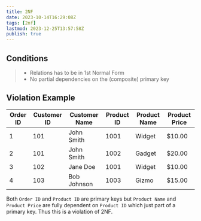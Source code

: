 ```yaml
---
title: 2NF
date: 2023-10-14T16:29:08Z
tags: [2nf]
lastmod: 2023-12-25T13:57:58Z
publish: true
---
```


## Conditions

> - Relations has to be in 1st Normal Form
> - No partial dependencies on the (composite) primary key

## Violation Example

| **Order ID** | Customer ID | Customer Name | **Product ID** | Product Name | Product Price |
| ------------ | ----------- | ------------- | -------------- | ------------ | ------------- |
| 1            | 101         | John Smith    | 1001           | Widget       | $10.00        |
| 2            | 101         | John Smith    | 1002           | Gadget       | $20.00        |
| 3            | 102         | Jane Doe      | 1001           | Widget       | $10.00        |
| 4            | 103         | Bob Johnson   | 1003           | Gizmo        | $15.00        |

Both `Order ID` and `Product ID` are primary keys but `Product Name` and `Product Price` are fully dependent on `Product ID` which just part of a primary key. Thus this is a violation of 2NF.

